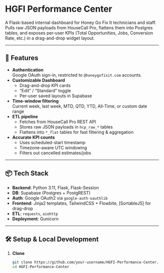 # HGFI Performance Center

A Flask-based internal dashboard for Honey Go Fix It technicians and staff.  
Pulls raw JSON payloads from HouseCall Pro, flattens them into Postgres tables, and exposes per-user KPIs (Total Opportunities, Jobs, Conversion Rate, etc.) in a drag-and-drop widget layout.

---

## 🚀 Features

- **Authentication**  
  Google OAuth sign-in, restricted to `@honeygofixit.com` accounts.  
- **Customizable Dashboard**  
  - Drag-and-drop KPI cards  
  - “Edit” / “Standard” toggle  
  - Per-user saved layouts in Supabase  
- **Time-window filtering**  
  Current week, last week, MTD, QTD, YTD, All-Time, or custom date range  
- **ETL pipeline**  
  - Fetches from HouseCall Pro REST API  
  - Stores raw JSON payloads in `hcp_raw_*` tables  
  - Flattens into `*_flat` tables for fast filtering & aggregation  
- **Accurate KPI counts**  
  - Uses scheduled-start timestamp  
  - Timezone-aware UTC windowing  
  - Filters out cancelled estimates/jobs  

---

## 📦 Tech Stack

- **Backend**: Python 3.11, Flask, Flask-Session  
- **DB**: Supabase (Postgres + PostgREST)  
- **Auth**: Google OAuth2 via `google-auth-oauthlib`  
- **Frontend**: Jinja2 templates, TailwindCSS + Flowbite, [SortableJS] for drag-drop  
- **ETL**: `requests`, `aiohttp`  
- **Deployment**: Gunicorn  

---

## 🛠️ Setup & Local Development

1. **Clone**  
   ```bash
   git clone https://github.com/your-username/HGFI-Performance-Center.git
   cd HGFI-Performance-Center

